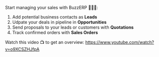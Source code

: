 Start managing your sales with BuzzERP 🔔🔔🔔:

1. Add potential business contacts as **Leads**
2. Udpate your deals in pipeline in **Opportunities**
3. Send proposals to your leads or customers with **Quotations**
4. Track confirmed orders with **Sales Orders**

Watch this video 📺 to get an overview: https://www.youtube.com/watch?v=o9XCSZHJfpA
